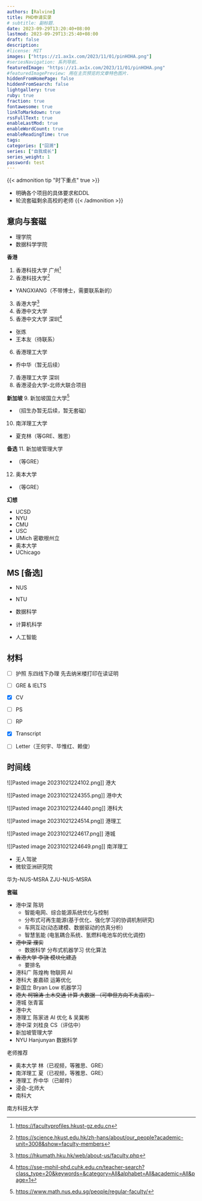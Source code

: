 ```yaml
---
authors: [Ralvine]
title: PHD申请实录
# subtitle: 副标题.
date: 2023-09-29T13:20:40+08:00
lastmod: 2023-09-29T13:25:40+08:00
draft: false
description: 
#license: MIT
images: ["https://z1.ax1x.com/2023/11/01/pinHOHA.png"]
#seriesNavigation: 系列导航.
featuredImage: "https://z1.ax1x.com/2023/11/01/pinHOHA.png"
#featuredImagePreview: 用在主页预览的文章特色图片.
hiddenFromHomePage: false
hiddenFromSearch: false
lightgallery: true
ruby: true
fraction: true
fontawesome: true
linkToMarkdown: true
rssFullText: true
enableLastMod: true
enableWordCount: true
enableReadingTime: true
tags: 
categories: ["回溯"]
series: ["自我成长"]
series_weight: 1
password: test
---
```


<!--more-->

{{< admonition tip "时下重点" true >}}
- 明确各个项目的具体要求和DDL
- 轮流套磁剩余高校的老师
{{< /admonition >}}

## 意向与套磁

- 理学院
- 数据科学学院

**香港**
1. 香港科技大学 广州[^1]
2. 香港科技大学[^2]
- YANGXIANG（不带博士，需要联系新的）
3. 香港大学[^3]
4. 香港中文大学
5. 香港中文大学 深圳[^4]
- 张炼
- 王本友（待联系）
6. 香港理工大学
- 乔中华（暂无后续）
7. 香港理工大学 深圳
8. 香港浸会大学-北师大联合项目

**新加坡**
9. 新加坡国立大学[^5]
- （招生办暂无后续，暂无套磁）
10. 南洋理工大学
- 夏克林（等GRE、雅思）

**备选**
11. 新加坡管理大学
- （等GRE）
12. 奥本大学
- （等GRE）

**幻想**
- UCSD
- NYU
- CMU
- USC
- UMich 密歇根州立
- 奥本大学
- UChicago

## MS [备选]

- NUS
- NTU

- 数据科学
- 计算机科学
- 人工智能

## 材料

- [ ] 护照 东四线下办理 先去纳米楼打印在读证明
- [ ] GRE & IELTS
- [x] CV
- [ ] PS
- [ ] RP
- [x] Transcript
- [ ] Letter（王何宇、毕惟红、赖俊）


## 时间线

![[Pasted image 20231021224102.png]]
港大

![[Pasted image 20231021224355.png]]
港中大

![[Pasted image 20231021224440.png]]
港科大

![[Pasted image 20231021224514.png]]
港理工

![[Pasted image 20231021224617.png]]
港城

![[Pasted image 20231021224649.png]]
南洋理工


- 无人驾驶
- 微软亚洲研究院

华为-NUS-MSRA
ZJU-NUS-MSRA


**套磁**

- 港中深 陈玥
    - 智能电网、综合能源系统优化与控制
    - 分布式可再生能源(基于优化、强化学习的协调机制研究)
    - 车网互动(动态建模、数据驱动的仿真分析)
    - 智慧氢能 (电氢耦合系统、氢燃料电池车的优化调控)
- ~~港中深 濮实~~
    - 数据科学 分布式机器学习 优化算法
- ~~香港大学 李骁 模块化建造~~
    - 要排名
- 港科广 陈煌栒 物联网 AI
- 港科大 姜嘉硕 运筹优化
- 新国立 Bryan Low 机器学习
- ~~港大 柯锦涛 土木交通 计算 大数据 （可申但方向不太喜欢）~~
- 港城 张青富
- 港中大
- 港理工 陈家进 AI 优化 & 吴冀彬
- 港中深 刘桂良 CS（评估中）
- 新加坡管理大学 
- NYU Hanjunyan 数据科学

老师推荐
- 奥本大学 林（已视频，等雅思、GRE）
- 南洋理工 夏（已视频，等雅思、GRE）
- 港理工 乔中华（已邮件）
- 浸会-北师大
- 南科大


南方科技大学

[^1]: https://facultyprofiles.hkust-gz.edu.cn
[^2]: https://science.hkust.edu.hk/zh-hans/about/our_people?academic-unit=3008&show=faculty-members
[^3]: https://hkumath.hku.hk/web/about-us/faculty.php
[^4]: https://sse-mphil-phd.cuhk.edu.cn/teacher-search?class_type=20&keywords=&category=All&alphabet=All&academic=All&page=1
[^5]: https://www.math.nus.edu.sg/people/regular-faculty/
